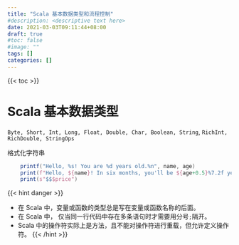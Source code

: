 ```yaml
---
title: "Scala 基本数据类型和流程控制"
#description: <descriptive text here>
date: 2021-03-03T09:11:44+08:00
draft: true
#toc: false
#image: ""
tags: []
categories: []
---
```


{{< toc >}}

# Scala 基本数据类型
`Byte, Short, Int, Long, Float, Double, Char, Boolean, String`, `RichInt, RichDouble, StringOps`

格式化字符串
``` Scala
    printf("Hello, %s! You are %d years old.%n", name, age)
    print(f"Hello, ${name}! In six months, you'll be ${age+0.5}%7.2f years old.%n")
    print(s"$$$price")
```


{{< hint danger >}}
- 在 Scala 中，变量或函数的类型总是写在变量或函数名称的后面。
- 在 Scala 中， 仅当同一行代码中存在多条语句时才需要用分号`;`隔开。
- Scala 中的操作符实际上是方法，且不能对操作符进行重载，但允许定义操作符。
{{< /hint >}}